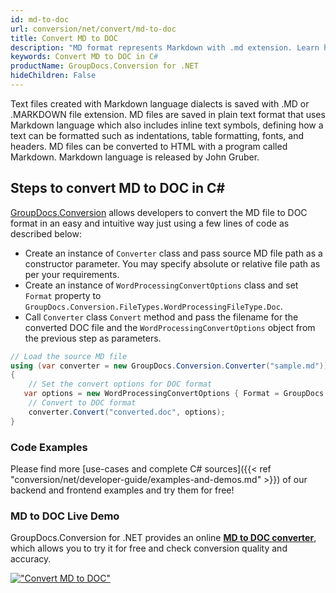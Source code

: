 ```yaml
---
id: md-to-doc
url: conversion/net/convert/md-to-doc
title: Convert MD to DOC
description: "MD format represents Markdown with .md extension. Learn how to convert MD to DOC file programmatically in C# language using GroupDocs.Conversion for .NET library."
keywords: Convert MD to DOC in C#
productName: GroupDocs.Conversion for .NET
hideChildren: False
---
```


Text files created with Markdown language dialects is saved with .MD or .MARKDOWN file extension. MD files are saved in plain text format that uses Markdown language which also includes inline text symbols, defining how a text can be formatted such as indentations, table formatting, fonts, and headers.  MD files can be converted to HTML with a program called Markdown. Markdown language is released by John Gruber.

## Steps to convert MD to DOC in C#

[GroupDocs.Conversion](https://products.groupdocs.com/conversion/net) allows developers to convert the MD file to DOC format in an easy and intuitive way just using a few lines of code as described below:

* Create an instance of `Converter` class and pass source MD file path as a constructor parameter. You may specify absolute or relative file path as per your requirements. 
* Create an instance of `WordProcessingConvertOptions` class and set `Format` property to `GroupDocs.Conversion.FileTypes.WordProcessingFileType.Doc`.
* Call `Converter` class `Convert` method and pass the filename for the converted DOC file and the `WordProcessingConvertOptions` object from the previous step as parameters.

```csharp
// Load the source MD file
using (var converter = new GroupDocs.Conversion.Converter("sample.md"))
{
    // Set the convert options for DOC format
   var options = new WordProcessingConvertOptions { Format = GroupDocs.Conversion.FileTypes.WordProcessingFileType.Doc };
    // Convert to DOC format
    converter.Convert("converted.doc", options);
}
```

### Code Examples

Please find more [use-cases and complete C# sources]({{< ref "conversion/net/developer-guide/examples-and-demos.md" >}}) of our backend and frontend examples and try them for free!

### MD to DOC Live Demo

GroupDocs.Conversion for .NET provides an online [**MD to DOC converter**](https://products.groupdocs.app/conversion/md-to-doc), which allows you to try it for free and check conversion quality and accuracy.

[!["Convert MD to DOC"](conversion/net/images/convert-to-doc/convert-md-to-doc.png)](https://products.groupdocs.app/conversion/md-to-doc)